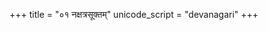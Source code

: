 +++
title = "०१ नक्षत्रसूक्तम्"
unicode_script = "devanagari"
+++

<div class="js_include" url="../../../../../../mantraH/lokAntaram/Rk/naxatra-suuktam/"  newLevelForH1="2" includeTitle="false"> </div>  